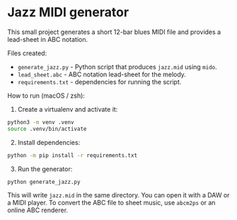 # Jazz MIDI generator

This small project generates a short 12-bar blues MIDI file and provides a lead-sheet in ABC notation.

Files created:
- `generate_jazz.py` - Python script that produces `jazz.mid` using `mido`.
- `lead_sheet.abc` - ABC notation lead-sheet for the melody.
- `requirements.txt` - dependencies for running the script.

How to run (macOS / zsh):

1. Create a virtualenv and activate it:

```bash
python3 -m venv .venv
source .venv/bin/activate
```

2. Install dependencies:

```bash
python -m pip install -r requirements.txt
```

3. Run the generator:

```bash
python generate_jazz.py
```

This will write `jazz.mid` in the same directory. You can open it with a DAW or a MIDI player. To convert the ABC file to sheet music, use `abcm2ps` or an online ABC renderer.
